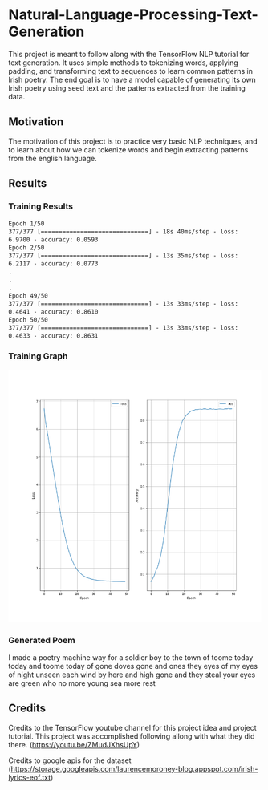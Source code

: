 # Natural-Language-Processing-Text-Generation
This project is meant to follow along with the TensorFlow NLP tutorial for text generation. It uses simple methods to tokenizing words, applying padding, and transforming text to sequences to learn common patterns in Irish poetry. The end goal is to have a model capable of generating its own Irish poetry using seed text and the patterns extracted from the training data.

## Motivation
The motivation of this project is to practice very basic NLP techniques, and to learn about how we can tokenize words and begin extracting patterns from the english language.

## Results
### Training Results
```
Epoch 1/50
377/377 [==============================] - 18s 40ms/step - loss: 6.9700 - accuracy: 0.0593
Epoch 2/50
377/377 [==============================] - 13s 35ms/step - loss: 6.2117 - accuracy: 0.0773
.
.
.
Epoch 49/50
377/377 [==============================] - 13s 33ms/step - loss: 0.4641 - accuracy: 0.8610
Epoch 50/50
377/377 [==============================] - 13s 33ms/step - loss: 0.4633 - accuracy: 0.8631
```

### Training Graph
![Training Graph](results.png)

### Generated Poem
I made a poetry machine way for a soldier boy to the town of toome today today and toome today of gone doves gone and ones they eyes of my eyes of night unseen each wind by here and high gone and they steal your eyes are green who no more young sea more rest

## Credits

Credits to the TensorFlow youtube channel for this project idea and project tutorial. This project was accomplished following allong with what they did there. (https://youtu.be/ZMudJXhsUpY)

Credits to google apis for the dataset (https://storage.googleapis.com/laurencemoroney-blog.appspot.com/irish-lyrics-eof.txt)
